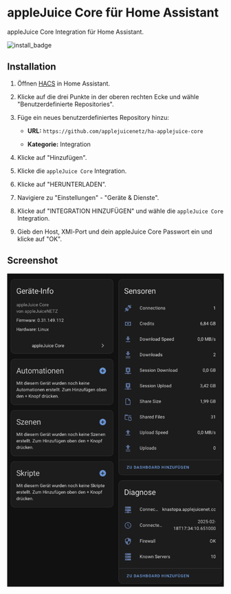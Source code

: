 # appleJuice Core für Home Assistant

appleJuice Core Integration für Home Assistant.

![install_badge](https://img.shields.io/badge/dynamic/json?color=41BDF5&logo=home-assistant&label=integration%20usage&suffix=%20installs&cacheSeconds=15600&url=https://analytics.home-assistant.io/custom_integrations.json&query=$.applejuice_core.total)

## Installation

1. Öffnen [HACS](https://hacs.xyz) in Home Assistant.

2. Klicke auf die drei Punkte in der oberen rechten Ecke und wähle "Benutzerdefinierte Repositories".

3. Füge ein neues benutzerdefiniertes Repository hinzu:

    - **URL:** `https://github.com/applejuicenetz/ha-applejuice-core`

    - **Kategorie:** Integration

4. Klicke auf "Hinzufügen".

5. Klicke die `appleJuice Core` Integration.

6. Klicke auf "HERUNTERLADEN".

7. Navigiere zu "Einstellungen" - "Geräte & Dienste".

8. Klicke auf "INTEGRATION HINZUFÜGEN" und wähle die `appleJuice Core` Integration.

9. Gieb den Host, XMl-Port und dein appleJuice Core Passwort ein und klicke auf "OK".

## Screenshot

![](./docs/integration_screenshot.png)